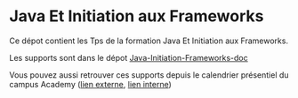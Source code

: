 Java Et Initiation aux Frameworks
=============================

Ce dépot contient les Tps de la formation Java Et Initiation aux Frameworks.

Les supports sont dans le dépot [Java-Initiation-Frameworks-doc](https://innersource.soprasteria.com/academyFr/Java-Initiation-Frameworks-doc/)

Vous pouvez aussi retrouver ces supports depuis le calendrier présentiel du campus Academy ([lien externe](https://parici.sopra.com/sites/campusbyacademy/Accueil/Pages/,DanaInfo=portal.corp.sopra+CalPres.aspx?Dom=Technologies), [lien interne](https://parici.sopra.com/opra.com/sites/campusbyacademy/Accueil/Pages/,DanaInfo=portal.corp.sopra+CalPres.aspx?Dom=Technologies))